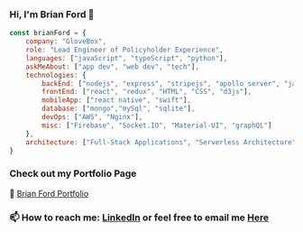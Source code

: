 ### Hi, I'm Brian Ford 👋


```javascript
const brianFord = { 
    company: "GloveBox",
    role: "Lead Engineer of Policyholder Experience",
    languages: ["javaScript", "typeScript", "python"],
    askMeAbout: ["app dev", "web dev", "tech"],
    technologies: {
        backEnd: ["nodejs", "express", "stripejs", "apollo server", "java"],
        frontEnd: ["react", "redux", "HTML", "CSS", "d3js"],
        mobileApp: ["react native", "swift"],
        database: ["mongo","mySql", "sqlite"],
        devOps: ["AWS", "Nginx"],
        misc: ["Firebase", "Socket.IO", "Material-UI", "graphQL"]
    },
    architecture: ["Full-Stack Applications", "Serverless Architecture", "Progressive web applications", "Single page applications", "Mobile applications"]
}
```

### Check out my Portfolio Page

🔭  [Brian Ford Portfolio](https://bf2344.netlify.app)

<p align='center'>

### 📫 How to reach me: [LinkedIn](https://www.linkedin.com/in/bf2344/) or feel free to email me [Here](mailto:brian@gloveboxapp.com)
</p>

